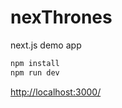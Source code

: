 # nexThrones
next.js demo app

```sh
npm install
npm run dev
```

[http://localhost:3000/](http://localhost:3000/)
